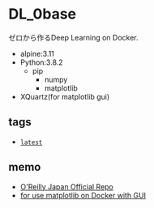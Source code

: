 # DL_0base
ゼロから作るDeep Learning on Docker.
* alpine:3.11
* Python:3.8.2
  * pip
    * numpy
    * matplotlib
* XQuartz(for matplotlib gui)

## tags
* [`latest`](https://github.com/Terfno/sbt-alpine/blob/master/Dockerfile)

## memo
* [O'Reilly Japan Official Repo](https://github.com/oreilly-japan/deep-learning-from-scratch)
* [for use matplotlib on Docker with GUI](https://qiita.com/uedashuhei/items/3f6f8612b5c4a2b00b1a)
